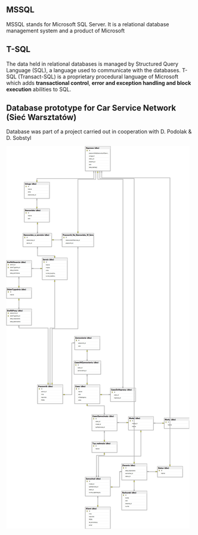 ## MSSQL
MSSQL stands for Microsoft SQL Server. 
It is a relational database management system and a product of Microsoft

## T-SQL
The data held in relational databases is managed by Structured Query Language (SQL), a language used to communicate with the databases. 
T-SQL (Transact-SQL) is a proprietary procedural language of Microsoft which adds __transactional control__, __error and exception handling and block execution__ abilities to SQL.

## Database prototype for Car Service Network (Sieć Warsztatów)

Database was part of a project carried out in cooperation with D. Podolak & D. Sobstyl

![database diagram](./dbDiagram.jpg)
